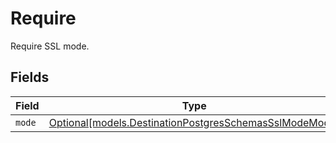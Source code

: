 # Require

Require SSL mode.


## Fields

| Field                                                                                                        | Type                                                                                                         | Required                                                                                                     | Description                                                                                                  |
| ------------------------------------------------------------------------------------------------------------ | ------------------------------------------------------------------------------------------------------------ | ------------------------------------------------------------------------------------------------------------ | ------------------------------------------------------------------------------------------------------------ |
| `mode`                                                                                                       | [Optional[models.DestinationPostgresSchemasSslModeMode]](../models/destinationpostgresschemassslmodemode.md) | :heavy_minus_sign:                                                                                           | N/A                                                                                                          |